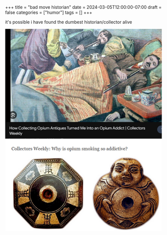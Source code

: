 +++
title = "bad move historian"
date = 2024-03-05T12:00:00-07:00
draft = false
categories = ["humor"]
tags = []
+++

it's possible i have found the dumbest historian/collector alive

![](./opium.png)
![](./opium2.png)
